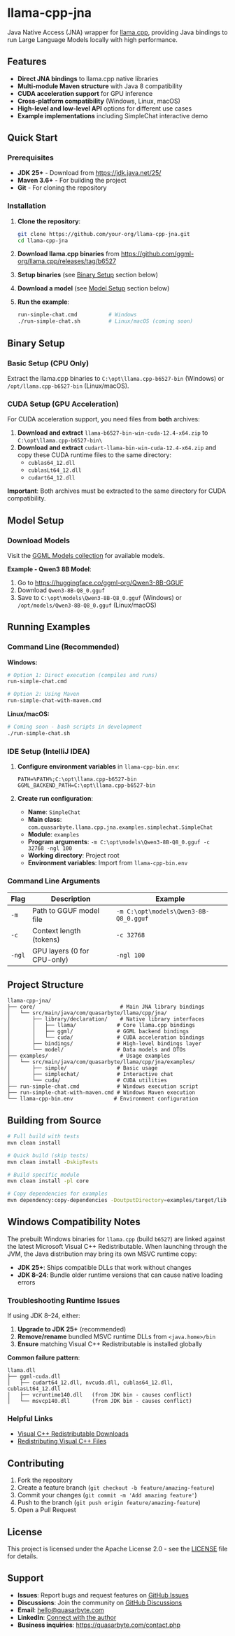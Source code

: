 # llama-cpp-jna

Java Native Access (JNA) wrapper for [llama.cpp](https://github.com/ggml-org/llama.cpp), providing Java bindings to run Large Language Models locally with high performance.

## Features

- **Direct JNA bindings** to llama.cpp native libraries
- **Multi-module Maven structure** with Java 8 compatibility
- **CUDA acceleration support** for GPU inference
- **Cross-platform compatibility** (Windows, Linux, macOS)
- **High-level and low-level API** options for different use cases
- **Example implementations** including SimpleChat interactive demo

## Quick Start

### Prerequisites

- **JDK 25+** - Download from https://jdk.java.net/25/
- **Maven 3.6+** - For building the project
- **Git** - For cloning the repository

### Installation

1. **Clone the repository**:
   ```bash
   git clone https://github.com/your-org/llama-cpp-jna.git
   cd llama-cpp-jna
   ```

2. **Download llama.cpp binaries** from https://github.com/ggml-org/llama.cpp/releases/tag/b6527

3. **Setup binaries** (see [Binary Setup](#binary-setup) section below)

4. **Download a model** (see [Model Setup](#model-setup) section below)

5. **Run the example**:
   ```bash
   run-simple-chat.cmd          # Windows
   ./run-simple-chat.sh         # Linux/macOS (coming soon)
   ```

## Binary Setup

### Basic Setup (CPU Only)
Extract the llama.cpp binaries to `C:\opt\llama.cpp-b6527-bin` (Windows) or `/opt/llama.cpp-b6527-bin` (Linux/macOS).

### CUDA Setup (GPU Acceleration)
For CUDA acceleration support, you need files from **both** archives:

1. **Download and extract** `llama-b6527-bin-win-cuda-12.4-x64.zip` to `C:\opt\llama.cpp-b6527-bin\`
2. **Download and extract** `cudart-llama-bin-win-cuda-12.4-x64.zip` and copy these CUDA runtime files to the same directory:
   - `cublas64_12.dll`
   - `cublasLt64_12.dll`
   - `cudart64_12.dll`

**Important**: Both archives must be extracted to the same directory for CUDA compatibility.

## Model Setup

### Download Models
Visit the [GGML Models collection](https://huggingface.co/ggml-org/collections) for available models.

**Example - Qwen3 8B Model**:
1. Go to https://huggingface.co/ggml-org/Qwen3-8B-GGUF
2. Download `Qwen3-8B-Q8_0.gguf`
3. Save to `C:\opt\models\Qwen3-8B-Q8_0.gguf` (Windows) or `/opt/models/Qwen3-8B-Q8_0.gguf` (Linux/macOS)


## Running Examples

### Command Line (Recommended)

**Windows:**
```bash
# Option 1: Direct execution (compiles and runs)
run-simple-chat.cmd

# Option 2: Using Maven
run-simple-chat-with-maven.cmd
```

**Linux/macOS:**
```bash
# Coming soon - bash scripts in development
./run-simple-chat.sh
```

### IDE Setup (IntelliJ IDEA)

1. **Configure environment variables** in `llama-cpp-bin.env`:
   ```
   PATH=%PATH%;C:\opt\llama.cpp-b6527-bin
   GGML_BACKEND_PATH=C:\opt\llama.cpp-b6527-bin
   ```

2. **Create run configuration**:
   - **Name**: `SimpleChat`
   - **Main class**: `com.quasarbyte.llama.cpp.jna.examples.simplechat.SimpleChat`
   - **Module**: `examples`
   - **Program arguments**: `-m C:\opt\models\Qwen3-8B-Q8_0.gguf -c 32768 -ngl 100`
   - **Working directory**: Project root
   - **Environment variables**: Import from `llama-cpp-bin.env`

### Command Line Arguments

| Flag | Description | Example |
|------|-------------|---------|
| `-m` | Path to GGUF model file | `-m C:\opt\models\Qwen3-8B-Q8_0.gguf` |
| `-c` | Context length (tokens) | `-c 32768` |
| `-ngl` | GPU layers (0 for CPU-only) | `-ngl 100` |

## Project Structure

```
llama-cpp-jna/
├── core/                           # Main JNA library bindings
│   └── src/main/java/com/quasarbyte/llama/cpp/jna/
│       ├── library/declaration/    # Native library interfaces
│       │   ├── llama/             # Core llama.cpp bindings
│       │   ├── ggml/              # GGML backend bindings
│       │   └── cuda/              # CUDA acceleration bindings
│       ├── bindings/              # High-level bindings layer
│       └── model/                 # Data models and DTOs
├── examples/                       # Usage examples
│   └── src/main/java/com/quasarbyte/llama/cpp/jna/examples/
│       ├── simple/                # Basic usage
│       ├── simplechat/            # Interactive chat
│       └── cuda/                  # CUDA utilities
├── run-simple-chat.cmd            # Windows execution script
├── run-simple-chat-with-maven.cmd # Windows Maven execution
└── llama-cpp-bin.env             # Environment configuration
```

## Building from Source

```bash
# Full build with tests
mvn clean install

# Quick build (skip tests)
mvn clean install -DskipTests

# Build specific module
mvn clean install -pl core

# Copy dependencies for examples
mvn dependency:copy-dependencies -DoutputDirectory=examples/target/lib -pl examples
```

## Windows Compatibility Notes

The prebuilt Windows binaries for `llama.cpp` (build `b6527`) are linked against the latest Microsoft Visual C++ Redistributable. When launching through the JVM, the Java distribution may bring its own MSVC runtime copy:

- **JDK 25+**: Ships compatible DLLs that work without changes
- **JDK 8–24**: Bundle older runtime versions that can cause native loading errors

### Troubleshooting Runtime Issues

If using JDK 8–24, either:
1. **Upgrade to JDK 25+** (recommended)
2. **Remove/rename** bundled MSVC runtime DLLs from `<java.home>/bin`
3. **Ensure** matching Visual C++ Redistributable is installed globally

**Common failure pattern**:
```
llama.dll
├── ggml-cuda.dll
│   ├── cudart64_12.dll, nvcuda.dll, cublas64_12.dll, cublasLt64_12.dll
│   ├── vcruntime140.dll   (from JDK bin - causes conflict)
│   └── msvcp140.dll       (from JDK bin - causes conflict)
```

### Helpful Links
- [Visual C++ Redistributable Downloads](https://learn.microsoft.com/en-us/cpp/windows/latest-supported-vc-redist?view=msvc-170)
- [Redistributing Visual C++ Files](https://learn.microsoft.com/en-us/cpp/windows/redistributing-visual-cpp-files?view=msvc-170)

## Contributing

1. Fork the repository
2. Create a feature branch (`git checkout -b feature/amazing-feature`)
3. Commit your changes (`git commit -m 'Add amazing feature'`)
4. Push to the branch (`git push origin feature/amazing-feature`)
5. Open a Pull Request

## License

This project is licensed under the Apache License 2.0 - see the [LICENSE](LICENSE) file for details.

## Support

- **Issues**: Report bugs and request features on [GitHub Issues](https://github.com/QuasarByte/llama-cpp-jna/issues)
- **Discussions**: Join the community on [GitHub Discussions](https://github.com/QuasarByte/llama-cpp-jna/discussions)
- **Email**: [hello@quasarbyte.com](mailto:hello@quasarbyte.com?subject=Question%20about%20llama-cpp-jna)
- **LinkedIn**: [Connect with the author](https://www.linkedin.com/in/taluyev/)
- **Business inquiries**: https://quasarbyte.com/contact.php